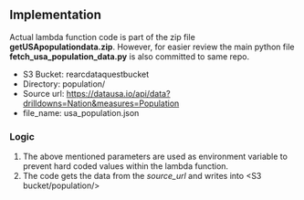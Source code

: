 ## Implementation
Actual lambda function code is part of the zip file **getUSApopulationdata.zip**. However, for easier review the main python file **fetch_usa_population_data.py** is also committed to same repo.

- S3 Bucket: rearcdataquestbucket
- Directory: population/
- Source url: https://datausa.io/api/data?drilldowns=Nation&measures=Population
- file_name: usa_population.json

### Logic

1. The above mentioned parameters are used as environment variable to prevent hard coded values within the lambda function.
2. The code gets the data from the *source_url* and writes into <S3 bucket/population/>
   
